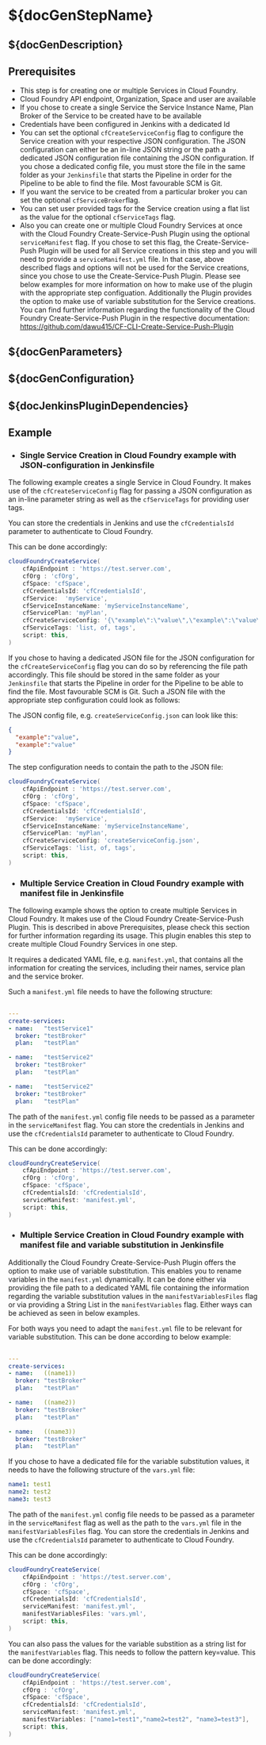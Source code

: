# ${docGenStepName}

## ${docGenDescription}

## Prerequisites

* This step is for creating one or multiple Services in Cloud Foundry.
* Cloud Foundry API endpoint, Organization, Space and user are available
* If you chose to create a single Service the Service Instance Name, Plan Broker of the Service to be created have to be available
* Credentials have been configured in Jenkins with a dedicated Id
* You can set the optional `cfCreateServiceConfig` flag to configure the Service creation with your respective JSON configuration. The JSON configuration can either be an in-line JSON string or the path a dedicated JSON configuration file containing the JSON configuration. If you chose a dedicated config file, you must store the file in the same folder as your `Jenkinsfile` that starts the Pipeline in order for the Pipeline to be able to find the file. Most favourable SCM is Git.
* If you want the service to be created from a particular broker you can set the optional `cfServiceBroker`flag.
* You can set user provided tags for the Service creation using a flat list as the value for the optional `cfServiceTags` flag.
* Also you can create one or multiple Cloud Foundry Services at once with the Cloud Foundry Create-Service-Push Plugin using the optional `serviceManifest` flag. If you chose to set this flag, the Create-Service-Push Plugin will be used for all Service creations in this step and you will need to provide a `serviceManifest.yml` file. In that case, above described flags and options will not be used for the Service creations, since you chose to use the Create-Service-Push Plugin. Please see below examples for more information on how to make use of the plugin with the appropriate step configuation. Additionally the Plugin provides the option to make use of variable substitution for the Service creations. You can find further information regarding the functionality of the Cloud Foundry Create-Service-Push Plugin in the respective documentation: https://github.com/dawu415/CF-CLI-Create-Service-Push-Plugin

## ${docGenParameters}

## ${docGenConfiguration}

## ${docJenkinsPluginDependencies}

## Example

* ### Single Service Creation in Cloud Foundry example with JSON-configuration in Jenkinsfile

The following example creates a single Service in Cloud Foundry. It makes use of the `cfCreateServiceConfig` flag for passing a JSON configuration as an in-line parameter string as well as the `cfServiceTags` for providing user tags.

You can store the credentials in Jenkins and use the `cfCredentialsId` parameter to authenticate to Cloud Foundry.

This can be done accordingly:

```groovy
cloudFoundryCreateService(
    cfApiEndpoint : 'https://test.server.com',
    cfOrg : 'cfOrg',
    cfSpace: 'cfSpace',
    cfCredentialsId: 'cfCredentialsId',
    cfService:  'myService',
    cfServiceInstanceName: 'myServiceInstanceName', 
    cfServicePlan: 'myPlan',
    cfCreateServiceConfig: '{\"example\":\"value\",\"example\":\"value\"}',
    cfServiceTags: 'list, of, tags',
    script: this,
)
```

If you chose to having a dedicated JSON file for the JSON configuration for the `cfCreateServiceConfig` flag you can do so by referencing the file path accordingly. This file should be stored in the same folder as your `Jenkinsfile` that starts the Pipeline in order for the Pipeline to be able to find the file. Most favourable SCM is Git.
Such a JSON file with the appropriate step configuration could look as follows:

The JSON config file, e.g. `createServiceConfig.json` can look like this:

```json
{
  "example":"value",
  "example":"value"
}
```
The step configuration needs to contain the path to the JSON file:

```groovy
cloudFoundryCreateService(
    cfApiEndpoint : 'https://test.server.com',
    cfOrg : 'cfOrg',
    cfSpace: 'cfSpace',
    cfCredentialsId: 'cfCredentialsId',
    cfService:  'myService',
    cfServiceInstanceName: 'myServiceInstanceName', 
    cfServicePlan: 'myPlan',
    cfCreateServiceConfig: 'createServiceConfig.json',
    cfServiceTags: 'list, of, tags',
    script: this,
)
```

* ### Multiple Service Creation in Cloud Foundry example with manifest file in Jenkinsfile

The following example shows the option to create multiple Services in Cloud Foundry. It makes use of the Cloud Foundry Create-Service-Push Plugin. This is described in above Prerequisites, please check this section for further information regarding its usage. This plugin enables this step to create multiple Cloud Foundry Services in one step.

It requires a dedicated YAML file, e.g. `manifest.yml`, that contains all the information for creating the services, including their names, service plan and the service broker.

Such a `manifest.yml` file needs to have the following structure:

```yaml
  
---
create-services:
- name:   "testService1"
  broker: "testBroker"
  plan:   "testPlan"

- name:   "testService2"
  broker: "testBroker"
  plan:   "testPlan"

- name:   "testService2"
  broker: "testBroker"
  plan:   "testPlan"
```
        
The path of the `manifest.yml` config file needs to be passed as a parameter in the `serviceManifest` flag.
You can store the credentials in Jenkins and use the `cfCredentialsId` parameter to authenticate to Cloud Foundry.

This can be done accordingly:

```groovy
cloudFoundryCreateService(
    cfApiEndpoint : 'https://test.server.com',
    cfOrg : 'cfOrg',
    cfSpace: 'cfSpace',
    cfCredentialsId: 'cfCredentialsId',
    serviceManifest: 'manifest.yml',
    script: this,
)
```

* ### Multiple Service Creation in Cloud Foundry example with manifest file and variable substitution in Jenkinsfile

Additionally the Cloud Foundry Create-Service-Push Plugin offers the option to make use of variable substitution. This enables you to rename variables in the `manifest.yml` dynamically. It can be done either via providing the file path to a dedicated YAML file containing the information regarding the variable  substitution values in the `manifestVariablesFiles` flag or via providing a String List in the `manifestVariables` flag. Either ways can be achieved as seen in below examples.

For both ways you need to adapt the `manifest.yml` file to be relevant for variable substitution. This can be done according to below example:

```yaml
  
---
create-services:
- name:   ((name1))
  broker: "testBroker"
  plan:   "testPlan"

- name:   ((name2))
  broker: "testBroker"
  plan:   "testPlan"

- name:   ((name3))
  broker: "testBroker"
  plan:   "testPlan"
```

If you chose to have a dedicated file for the variable substitution values, it needs to have the following structure of the `vars.yml` file:

```yaml
name1: test1
name2: test2
name3: test3
```

The path of the `manifest.yml` config file needs to be passed as a parameter in the `serviceManifest` flag as well as the path to the `vars.yml` file in the `manifestVariablesFiles` flag.
You can store the credentials in Jenkins and use the `cfCredentialsId` parameter to authenticate to Cloud Foundry.

This can be done accordingly:

```groovy
cloudFoundryCreateService(
    cfApiEndpoint : 'https://test.server.com',
    cfOrg : 'cfOrg',
    cfSpace: 'cfSpace',
    cfCredentialsId: 'cfCredentialsId',
    serviceManifest: 'manifest.yml',
    manifestVariablesFiles: 'vars.yml',
    script: this,
)
```

You can also pass the values for the variable substition as a string list for the `manifestVariables` flag. This needs to follow the pattern key=value.
This can be done accordingly:

```groovy
cloudFoundryCreateService(
    cfApiEndpoint : 'https://test.server.com',
    cfOrg : 'cfOrg',
    cfSpace: 'cfSpace',
    cfCredentialsId: 'cfCredentialsId',
    serviceManifest: 'manifest.yml',
    manifestVariables: ["name1=test1","name2=test2", "name3=test3"],
    script: this,
)
```

